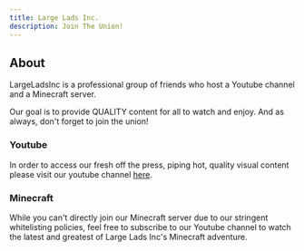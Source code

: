 ```yaml
---
title: Large Lads Inc.
description: Join The Union!
---
```

## About

LargeLadsInc is a professional group of friends who host a Youtube channel and a Minecraft server.

Our goal is to provide QUALITY content for all to watch and enjoy. And as always, don't forget to join the union!

### Youtube

In order to access our fresh off the press, piping hot, quality visual content please visit our youtube channel [here](https://www.youtube.com/channel/UCkBDQMLJEPbitLc2z1BWf-A).

### Minecraft

While you can't directly join our Minecraft server due to our stringent whitelisting policies, feel free to subscribe to our Youtube channel to watch the latest and greatest of Large Lads Inc's Minecraft adventure.
